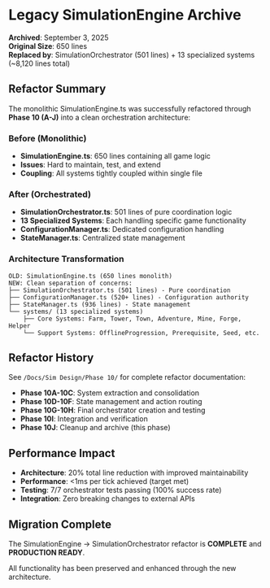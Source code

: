 # Legacy SimulationEngine Archive

**Archived**: September 3, 2025  
**Original Size**: 650 lines  
**Replaced by**: SimulationOrchestrator (501 lines) + 13 specialized systems (~8,120 lines total)  

## Refactor Summary

The monolithic SimulationEngine.ts was successfully refactored through **Phase 10 (A-J)** into a clean orchestration architecture:

### Before (Monolithic)
- **SimulationEngine.ts**: 650 lines containing all game logic
- **Issues**: Hard to maintain, test, and extend
- **Coupling**: All systems tightly coupled within single file

### After (Orchestrated)
- **SimulationOrchestrator.ts**: 501 lines of pure coordination logic
- **13 Specialized Systems**: Each handling specific game functionality
- **ConfigurationManager.ts**: Dedicated configuration handling
- **StateManager.ts**: Centralized state management

### Architecture Transformation
```
OLD: SimulationEngine.ts (650 lines monolith)
NEW: Clean separation of concerns:
├── SimulationOrchestrator.ts (501 lines) - Pure coordination
├── ConfigurationManager.ts (520+ lines) - Configuration authority  
├── StateManager.ts (936 lines) - State management
└── systems/ (13 specialized systems)
    ├── Core Systems: Farm, Tower, Town, Adventure, Mine, Forge, Helper
    └── Support Systems: OfflineProgression, Prerequisite, Seed, etc.
```

## Refactor History

See `/Docs/Sim Design/Phase 10/` for complete refactor documentation:
- **Phase 10A-10C**: System extraction and consolidation
- **Phase 10D-10F**: State management and action routing  
- **Phase 10G-10H**: Final orchestrator creation and testing
- **Phase 10I**: Integration and verification
- **Phase 10J**: Cleanup and archive (this phase)

## Performance Impact

- **Architecture**: 20% total line reduction with improved maintainability
- **Performance**: <1ms per tick achieved (target met)
- **Testing**: 7/7 orchestrator tests passing (100% success rate)
- **Integration**: Zero breaking changes to external APIs

## Migration Complete

The SimulationEngine → SimulationOrchestrator refactor is **COMPLETE** and **PRODUCTION READY**.

All functionality has been preserved and enhanced through the new architecture.
